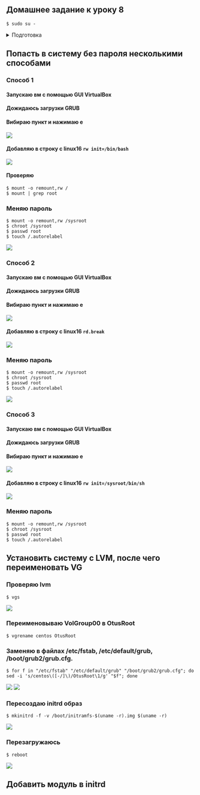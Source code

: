 
## Домашнее задание к уроку 8

```console
$ sudo su -
```

<details><summary>Подготовка</summary>

### Устанавливаю CentOS 7 с LVM на новую вм

![](/images/lesson8/Screenshot_20190602_213531.png)

### Включаю GUI в Vagrantfile

```ruby
vb.gui = true
```

### Редактирую /etc/default/grub

```
GRUB_TIMEOUT=30
```

### Обновляю grub

```
grub2-mkconfig -o /boot/grub2/grub.cfg
```

</details>

## Попасть в систему без пароля несколькими способами

### Способ 1

#### Запускаю вм с помощью GUI VirtualBox

#### Дожидаюсь загрузки GRUB
#### Вибираю пункт и нажимаю e

![](/images/lesson8/Screenshot_20190602_233644.png)

#### Добавляю в строку с linux16 `rw init=/bin/bash`

![](/images/lesson8/Screenshot_20190602_234010.png)

#### Проверяю

```console
$ mount -o remount,rw /
$ mount | grep root
```

### Меняю пароль

```console
$ mount -o remount,rw /sysroot
$ chroot /sysroot
$ passwd root
$ touch /.autorelabel
```

![](/images/lesson8/Screenshot_20190602_234154.png)

### Способ 2

#### Запускаю вм с помощью GUI VirtualBox

#### Дожидаюсь загрузки GRUB
#### Вибираю пункт и нажимаю e

![](/images/lesson8/Screenshot_20190602_233644.png)

#### Добавляю в строку с linux16 `rd.break`

![](/images/lesson8/Screenshot_20190602_234534.png)

### Меняю пароль

```console
$ mount -o remount,rw /sysroot
$ chroot /sysroot
$ passwd root
$ touch /.autorelabel
```

![](/images/lesson8/Screenshot_20190602_234741.png)

### Способ 3

#### Запускаю вм с помощью GUI VirtualBox

#### Дожидаюсь загрузки GRUB
#### Вибираю пункт и нажимаю e

![](/images/lesson8/Screenshot_20190602_233644.png)

#### Добавляю в строку с linux16 `rw init=/sysroot/bin/sh`

![](/images/lesson8/Screenshot_20190602_235109.png)

### Меняю пароль

```console
$ mount -o remount,rw /sysroot
$ chroot /sysroot
$ passwd root
$ touch /.autorelabel
```

## Установить систему с LVM, после чего переименовать VG

### Проверяю lvm

```console
$ vgs
```

![](/images/lesson8/Screenshot_20190602_221130.png)

### Переименовываю VolGroup00 в OtusRoot

```console
$ vgrename centos OtusRoot
```

### Заменяю в файлах /etc/fstab, /etc/default/grub, /boot/grub2/grub.cfg.

```console
$ for f in "/etc/fstab" "/etc/default/grub" "/boot/grub2/grub.cfg"; do sed -i 's/centos\([-/]\)/OtusRoot\1/g' "$f"; done
```

![](/images/lesson8/Screenshot_20190602_225353.png)
![](/images/lesson8/Screenshot_20190602_225600.png)

### Пересоздаю initrd образ

```console
$ mkinitrd -f -v /boot/initramfs-$(uname -r).img $(uname -r)
```

![](/images/lesson8/Screenshot_20190602_230233.png)

### Перезагружаюсь

```console
$ reboot
```

![](/images/lesson8/Screenshot_20190602_232637.png)

## Добавить модуль в initrd
